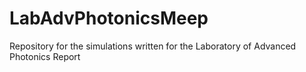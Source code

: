 # LabAdvPhotonicsMeep
Repository for the simulations written for the Laboratory of Advanced Photonics Report
